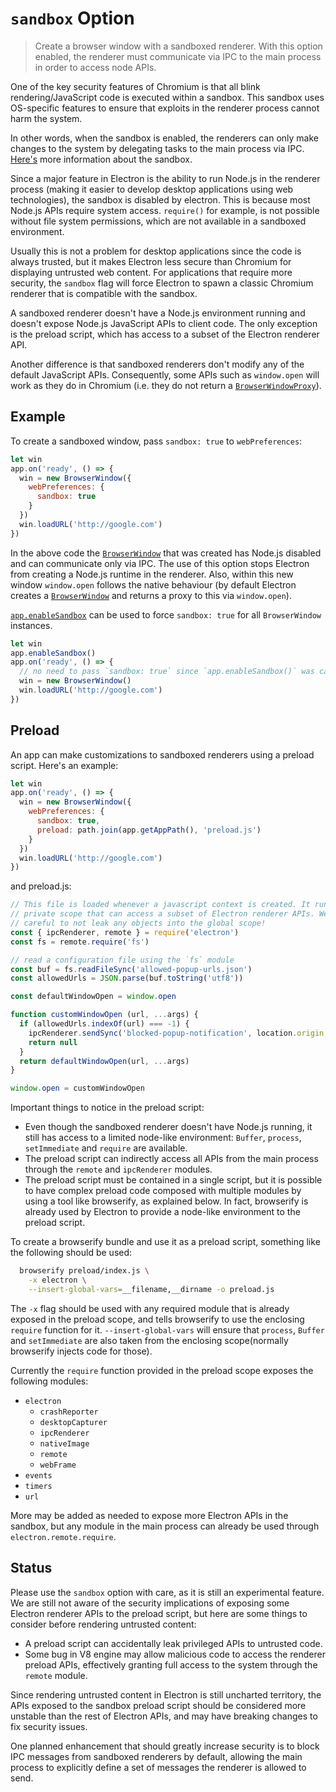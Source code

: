# `sandbox` Option

> Create a browser window with a sandboxed renderer. With this option enabled, the renderer must communicate via IPC to the main process in order to access node APIs.

One of the key security features of Chromium is that all blink rendering/JavaScript code is executed within a sandbox. This sandbox uses OS-specific features to ensure that exploits in the renderer process cannot harm the system.

In other words, when the sandbox is enabled, the renderers can only make changes to the system by delegating tasks to the main process via IPC. [Here's](https://www.chromium.org/developers/design-documents/sandbox) more information about the sandbox.

Since a major feature in Electron is the ability to run Node.js in the renderer process (making it easier to develop desktop applications using web technologies), the sandbox is disabled by electron. This is because most Node.js APIs require system access. `require()` for example, is not possible without file system permissions, which are not available in a sandboxed environment.

Usually this is not a problem for desktop applications since the code is always trusted, but it makes Electron less secure than Chromium for displaying untrusted web content. For applications that require more security, the `sandbox` flag will force Electron to spawn a classic Chromium renderer that is compatible with the sandbox.

A sandboxed renderer doesn't have a Node.js environment running and doesn't expose Node.js JavaScript APIs to client code. The only exception is the preload script, which has access to a subset of the Electron renderer API.

Another difference is that sandboxed renderers don't modify any of the default JavaScript APIs. Consequently, some APIs such as `window.open` will work as they do in Chromium (i.e. they do not return a [`BrowserWindowProxy`](browser-window-proxy.md)).

## Example

To create a sandboxed window, pass `sandbox: true` to `webPreferences`:

```js
let win
app.on('ready', () => {
  win = new BrowserWindow({
    webPreferences: {
      sandbox: true
    }
  })
  win.loadURL('http://google.com')
})
```

In the above code the [`BrowserWindow`](browser-window.md) that was created has Node.js disabled and can communicate only via IPC. The use of this option stops Electron from creating a Node.js runtime in the renderer. Also, within this new window `window.open` follows the native behaviour (by default Electron creates a [`BrowserWindow`](browser-window.md) and returns a proxy to this via `window.open`).

[`app.enableSandbox`](app.md#appenablesandbox-experimental) can be used to force `sandbox: true` for all `BrowserWindow` instances.

```js
let win
app.enableSandbox()
app.on('ready', () => {
  // no need to pass `sandbox: true` since `app.enableSandbox()` was called.
  win = new BrowserWindow()
  win.loadURL('http://google.com')
})
```

## Preload

An app can make customizations to sandboxed renderers using a preload script. Here's an example:

```js
let win
app.on('ready', () => {
  win = new BrowserWindow({
    webPreferences: {
      sandbox: true,
      preload: path.join(app.getAppPath(), 'preload.js')
    }
  })
  win.loadURL('http://google.com')
})
```

and preload.js:

```js
// This file is loaded whenever a javascript context is created. It runs in a
// private scope that can access a subset of Electron renderer APIs. We must be
// careful to not leak any objects into the global scope!
const { ipcRenderer, remote } = require('electron')
const fs = remote.require('fs')

// read a configuration file using the `fs` module
const buf = fs.readFileSync('allowed-popup-urls.json')
const allowedUrls = JSON.parse(buf.toString('utf8'))

const defaultWindowOpen = window.open

function customWindowOpen (url, ...args) {
  if (allowedUrls.indexOf(url) === -1) {
    ipcRenderer.sendSync('blocked-popup-notification', location.origin, url)
    return null
  }
  return defaultWindowOpen(url, ...args)
}

window.open = customWindowOpen
```

Important things to notice in the preload script:

- Even though the sandboxed renderer doesn't have Node.js running, it still has access to a limited node-like environment: `Buffer`, `process`, `setImmediate` and `require` are available.
- The preload script can indirectly access all APIs from the main process through the `remote` and `ipcRenderer` modules.
- The preload script must be contained in a single script, but it is possible to have complex preload code composed with multiple modules by using a tool like browserify, as explained below. In fact, browserify is already used by Electron to provide a node-like environment to the preload script.

To create a browserify bundle and use it as a preload script, something like the following should be used:

```sh
  browserify preload/index.js \
    -x electron \
    --insert-global-vars=__filename,__dirname -o preload.js
```

The `-x` flag should be used with any required module that is already exposed in the preload scope, and tells browserify to use the enclosing `require` function for it. `--insert-global-vars` will ensure that `process`, `Buffer` and `setImmediate` are also taken from the enclosing scope(normally browserify injects code for those).

Currently the `require` function provided in the preload scope exposes the following modules:

- `electron`
  - `crashReporter`
  - `desktopCapturer`
  - `ipcRenderer`
  - `nativeImage`
  - `remote`
  - `webFrame`
- `events`
- `timers`
- `url`

More may be added as needed to expose more Electron APIs in the sandbox, but any module in the main process can already be used through `electron.remote.require`.

## Status

Please use the `sandbox` option with care, as it is still an experimental feature. We are still not aware of the security implications of exposing some Electron renderer APIs to the preload script, but here are some things to consider before rendering untrusted content:

- A preload script can accidentally leak privileged APIs to untrusted code.
- Some bug in V8 engine may allow malicious code to access the renderer preload APIs, effectively granting full access to the system through the `remote` module.

Since rendering untrusted content in Electron is still uncharted territory, the APIs exposed to the sandbox preload script should be considered more unstable than the rest of Electron APIs, and may have breaking changes to fix security issues.

One planned enhancement that should greatly increase security is to block IPC messages from sandboxed renderers by default, allowing the main process to explicitly define a set of messages the renderer is allowed to send.
